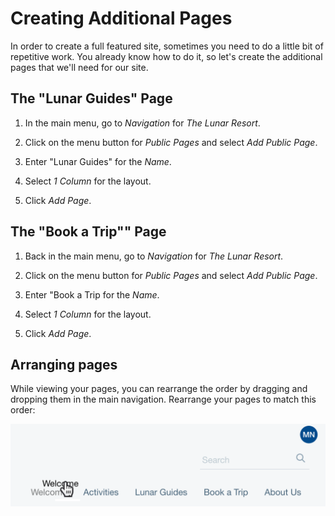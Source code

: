 # Creating Additional Pages

In order to create a full featured site, sometimes you need to do a little bit
of repetitive work. You already know how to do it, so let's create the additional pages that we'll need for our site.

## The "Lunar Guides" Page

1. In the main menu, go to *Navigation* for *The Lunar Resort*.

2. Click on the menu button for *Public Pages* and select *Add Public Page*.

3. Enter "Lunar Guides" for the *Name*.

4. Select *1 Column* for the layout.

5. Click *Add Page*.

## The "Book a Trip"" Page

1. Back in the main menu, go to *Navigation* for *The Lunar Resort*.

2. Click on the menu button for *Public Pages* and select *Add Public Page*.

3. Enter "Book a Trip for the *Name*.

4. Select *1 Column* for the layout.

5. Click *Add Page*.

## Arranging pages

While viewing your pages, you can rearrange the order by dragging and dropping them in the main navigation. Rearrange your pages to match this order:

![Figure x: Page navigation order.](../../../images/001-final-menu.png)